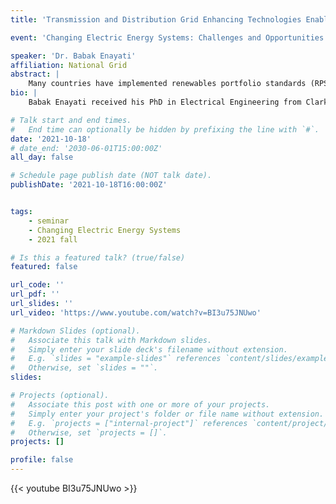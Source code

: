 ```yaml
---
title: 'Transmission and Distribution Grid Enhancing Technologies Enable Clean Energy Delivery'

event: 'Changing Electric Energy Systems: Challenges and Opportunities'

speaker: 'Dr. Babak Enayati'
affiliation: National Grid
abstract: |
    Many countries have implemented renewables portfolio standards (RPSs) to accelerate the pace of the renewables generation deployment, which are distributed across the electric power system. As the penetration of the renewable power energy resources increases, in order to avoid unnecessary power system upgrades, Grid Enhancing Technologies (GET) are being deployed to maximize the utilization of the electric power system capacity, to control the power flow in transmission lines, and to improve the management of the health of the existing power system asset. This seminar will present some examples of the GET technologies that are currently being demonstrated by the utilities. The challenges associated with these technologies along with open problems/research areas will also be discussed.
bio: |
    Babak Enayati received his PhD in Electrical Engineering from Clarkson University, USA in 2009. He joined National Grid, USA in 2009 and is currently the Manager of the Distributed Generation Standards and New Technology team, which is responsible for the implementation of the new technologies to meet National Grid’s Intelligent Electric Network objectives. Since Babak joined National Grid, he has held engineering positions in the Protection Engineering, Retail Connections Engineering, and New Energy Solutions departments. He joined Institute of Electrical and Electronics Engineers (IEEE) in 2006 and currently is a Senior IEEE Member. Babak currently serves as the Vice President of Education on the IEEE Power and Energy Society (PES) Governing Board. He is the current chair of the IEEE PES Transmission Subcommittee. Babak serves as the Vice Chair of the IEEE Std 1547 Standard for Interconnecting Distributed Energy Resources with Electric Power Systems, and IEEE P2800- Standard for Interconnection and Interoperability of Inverter-Based Resources Interconnecting with Associated Transmission Electric Power Systems. Babak is a registered Professional Engineer in the state of Massachusetts.

# Talk start and end times.
#   End time can optionally be hidden by prefixing the line with `#`.
date: '2021-10-18'
# date_end: '2030-06-01T15:00:00Z'
all_day: false

# Schedule page publish date (NOT talk date).
publishDate: '2021-10-18T16:00:00Z'


tags:
    - seminar
    - Changing Electric Energy Systems
    - 2021 fall

# Is this a featured talk? (true/false)
featured: false

url_code: ''
url_pdf: ''
url_slides: ''
url_video: 'https://www.youtube.com/watch?v=BI3u75JNUwo'

# Markdown Slides (optional).
#   Associate this talk with Markdown slides.
#   Simply enter your slide deck's filename without extension.
#   E.g. `slides = "example-slides"` references `content/slides/example-slides.md`.
#   Otherwise, set `slides = ""`.
slides:

# Projects (optional).
#   Associate this post with one or more of your projects.
#   Simply enter your project's folder or file name without extension.
#   E.g. `projects = ["internal-project"]` references `content/project/deep-learning/index.md`.
#   Otherwise, set `projects = []`.
projects: []

profile: false
---
```


{{< youtube BI3u75JNUwo >}}

<br>
